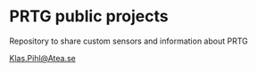 # PRTG public projects

Repository to share custom sensors and information about PRTG

Klas.Pihl@Atea.se
